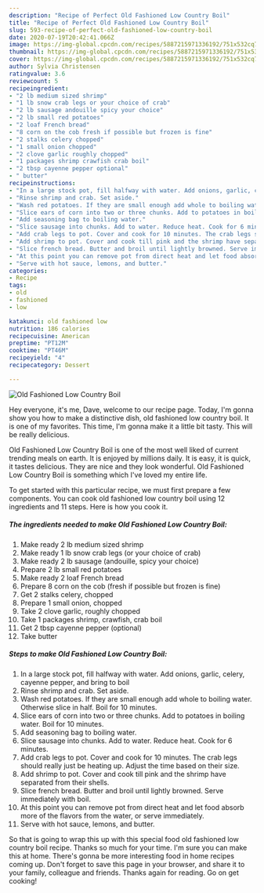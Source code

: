 ```yaml
---
description: "Recipe of Perfect Old Fashioned Low Country Boil"
title: "Recipe of Perfect Old Fashioned Low Country Boil"
slug: 593-recipe-of-perfect-old-fashioned-low-country-boil
date: 2020-07-19T20:42:41.066Z
image: https://img-global.cpcdn.com/recipes/5887215971336192/751x532cq70/old-fashioned-low-country-boil-recipe-main-photo.jpg
thumbnail: https://img-global.cpcdn.com/recipes/5887215971336192/751x532cq70/old-fashioned-low-country-boil-recipe-main-photo.jpg
cover: https://img-global.cpcdn.com/recipes/5887215971336192/751x532cq70/old-fashioned-low-country-boil-recipe-main-photo.jpg
author: Sylvia Christensen
ratingvalue: 3.6
reviewcount: 5
recipeingredient:
- "2 lb medium sized shrimp"
- "1 lb snow crab legs or your choice of crab"
- "2 lb sausage andouille spicy your choice"
- "2 lb small red potatoes"
- "2 loaf French bread"
- "8 corn on the cob fresh if possible but frozen is fine"
- "2 stalks celery chopped"
- "1 small onion chopped"
- "2 clove garlic roughly chopped"
- "1 packages shrimp crawfish crab boil"
- "2 tbsp cayenne pepper optional"
- " butter"
recipeinstructions:
- "In a large stock pot, fill halfway with water. Add onions, garlic, celery, cayenne pepper, and bring to boil"
- "Rinse shrimp and crab. Set aside."
- "Wash red potatoes. If they are small enough add whole to boiling water. Otherwise slice in half. Boil for 10 minutes."
- "Slice ears of corn into two or three chunks. Add to potatoes in boiling water. Boil for 10 minutes."
- "Add seasoning bag to boiling water."
- "Slice sausage into chunks. Add to water. Reduce heat. Cook for 6 minutes."
- "Add crab legs to pot. Cover and cook for 10 minutes. The crab legs should really just be heating up. Adjust the time based on their size."
- "Add shrimp to pot. Cover and cook till pink and the shrimp have separated from their shells."
- "Slice french bread. Butter and broil until lightly browned. Serve immediately with boil."
- "At this point you can remove pot from direct heat and let food absorb more of the flavors from the water, or serve immediately."
- "Serve with hot sauce, lemons, and butter."
categories:
- Recipe
tags:
- old
- fashioned
- low

katakunci: old fashioned low 
nutrition: 186 calories
recipecuisine: American
preptime: "PT12M"
cooktime: "PT46M"
recipeyield: "4"
recipecategory: Dessert

---
```



![Old Fashioned Low Country Boil](https://img-global.cpcdn.com/recipes/5887215971336192/751x532cq70/old-fashioned-low-country-boil-recipe-main-photo.jpg)

Hey everyone, it's me, Dave, welcome to our recipe page. Today, I'm gonna show you how to make a distinctive dish, old fashioned low country boil. It is one of my favorites. This time, I'm gonna make it a little bit tasty. This will be really delicious.

Old Fashioned Low Country Boil is one of the most well liked of current trending meals on earth. It is enjoyed by millions daily. It is easy, it is quick, it tastes delicious. They are nice and they look wonderful. Old Fashioned Low Country Boil is something which I've loved my entire life.




To get started with this particular recipe, we must first prepare a few components. You can cook old fashioned low country boil using 12 ingredients and 11 steps. Here is how you cook it.

<!--inarticleads1-->

##### The ingredients needed to make Old Fashioned Low Country Boil:

1. Make ready 2 lb medium sized shrimp
1. Make ready 1 lb snow crab legs (or your choice of crab)
1. Make ready 2 lb sausage (andouille, spicy your choice)
1. Prepare 2 lb small red potatoes
1. Make ready 2 loaf French bread
1. Prepare 8 corn on the cob (fresh if possible but frozen is fine)
1. Get 2 stalks celery, chopped
1. Prepare 1 small onion, chopped
1. Take 2 clove garlic, roughly chopped
1. Take 1 packages shrimp, crawfish, crab boil
1. Get 2 tbsp cayenne pepper (optional)
1. Take  butter




<!--inarticleads2-->

##### Steps to make Old Fashioned Low Country Boil:

1. In a large stock pot, fill halfway with water. Add onions, garlic, celery, cayenne pepper, and bring to boil
1. Rinse shrimp and crab. Set aside.
1. Wash red potatoes. If they are small enough add whole to boiling water. Otherwise slice in half. Boil for 10 minutes.
1. Slice ears of corn into two or three chunks. Add to potatoes in boiling water. Boil for 10 minutes.
1. Add seasoning bag to boiling water.
1. Slice sausage into chunks. Add to water. Reduce heat. Cook for 6 minutes.
1. Add crab legs to pot. Cover and cook for 10 minutes. The crab legs should really just be heating up. Adjust the time based on their size.
1. Add shrimp to pot. Cover and cook till pink and the shrimp have separated from their shells.
1. Slice french bread. Butter and broil until lightly browned. Serve immediately with boil.
1. At this point you can remove pot from direct heat and let food absorb more of the flavors from the water, or serve immediately.
1. Serve with hot sauce, lemons, and butter.




So that is going to wrap this up with this special food old fashioned low country boil recipe. Thanks so much for your time. I'm sure you can make this at home. There's gonna be more interesting food in home recipes coming up. Don't forget to save this page in your browser, and share it to your family, colleague and friends. Thanks again for reading. Go on get cooking!
